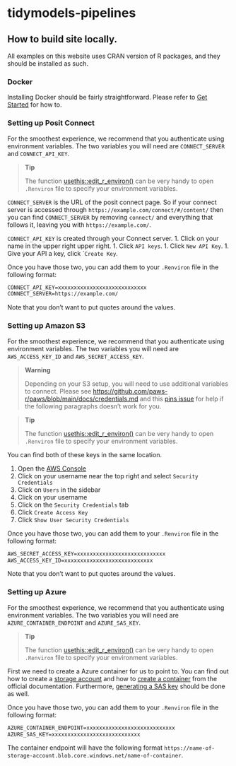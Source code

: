 

<!-- README.md is generated from README.Rmd. Please edit that file -->

# tidymodels-pipelines

<!-- badges: start -->
<!-- badges: end -->

## How to build site locally.

All examples on this website uses CRAN version of R packages, and they
should be installed as such.

### Docker

Installing Docker should be fairly straightforward. Please refer to [Get
Started](https://www.docker.com/get-started/) for how to.

### Setting up Posit Connect

For the smoothest experience, we recommend that you authenticate using
environment variables. The two variables you will need are
`CONNECT_SERVER` and `CONNECT_API_KEY`.

> **Tip**
>
> The function
> [usethis::edit_r_environ()](https://usethis.r-lib.org/reference/edit.html)
> can be very handy to open `.Renviron` file to specify your environment
> variables.

`CONNECT_SERVER` is the URL of the posit connect page. So if your
connect server is accessed through
`https://example.com/connect/#/content/` then you can find
`CONNECT_SERVER` by removing `connect/` and everything that follows it,
leaving you with `https://example.com/`.

`CONNECT_API_KEY` is created through your Connect server. 1. Click on
your name in the upper right upper right. 1. Click `API keys`. 1. Click
`New API Key`. 1. Give your API a key, click \``Create Key`.

Once you have those two, you can add them to your `.Renviron` file in
the following format:

``` markdown
CONNECT_API_KEY=xxxxxxxxxxxxxxxxxxxxxxxxxxxx
CONNECT_SERVER=https://example.com/
```

Note that you don’t want to put quotes around the values.

### Setting up Amazon S3

For the smoothest experience, we recommend that you authenticate using
environment variables. The two variables you will need are
`AWS_ACCESS_KEY_ID` and `AWS_SECRET_ACCESS_KEY`.

> **Warning**
>
> Depending on your S3 setup, you will need to use additional variables
> to connect. Please see
> <https://github.com/paws-r/paws/blob/main/docs/credentials.md> and
> this [pins issue](https://github.com/rstudio/pins-r/issues/608) for
> help if the following paragraphs doesn’t work for you.

> **Tip**
>
> The function
> [usethis::edit_r_environ()](https://usethis.r-lib.org/reference/edit.html)
> can be very handy to open `.Renviron` file to specify your environment
> variables.

You can find both of these keys in the same location.

1.  Open the [AWS Console](https://console.aws.amazon.com/)
2.  Click on your username near the top right and select
    `Security Credentials`
3.  Click on `Users` in the sidebar
4.  Click on your username
5.  Click on the `Security Credentials` tab
6.  Click `Create Access Key`
7.  Click `Show User Security Credentials`

Once you have those two, you can add them to your `.Renviron` file in
the following format:

``` markdown
AWS_SECRET_ACCESS_KEY=xxxxxxxxxxxxxxxxxxxxxxxxxxxx
AWS_ACCESS_KEY_ID=xxxxxxxxxxxxxxxxxxxxxxxxxxxx
```

Note that you don’t want to put quotes around the values.

### Setting up Azure

For the smoothest experience, we recommend that you authenticate using
environment variables. The two variables you will need are
`AZURE_CONTAINER_ENDPOINT` and `AZURE_SAS_KEY`.

> **Tip**
>
> The function
> [usethis::edit_r_environ()](https://usethis.r-lib.org/reference/edit.html)
> can be very handy to open `.Renviron` file to specify your environment
> variables.

First we need to create a Azure container for us to point to. You can
find out how to create a [storage
account](https://learn.microsoft.com/en-us/azure/storage/common/storage-account-create?view=doc-intel-4.0.0&tabs=azure-portal)
and how to [create a
container](https://learn.microsoft.com/en-us/azure/storage/blobs/storage-quickstart-blobs-portal?view=doc-intel-4.0.0#create-a-container)
from the official documentation. Furthermore, [generating a SAS
key](https://learn.microsoft.com/en-us/azure/ai-services/document-intelligence/create-sas-tokens?view=doc-intel-4.0.0)
should be done as well.

Once you have those two, you can add them to your `.Renviron` file in
the following format:

``` markdown
AZURE_CONTAINER_ENDPOINT=xxxxxxxxxxxxxxxxxxxxxxxxxxxx
AZURE_SAS_KEY=xxxxxxxxxxxxxxxxxxxxxxxxxxxx
```

The container endpoint will have the following format
`https://name-of-storage-account.blob.core.windows.net/name-of-container`.
